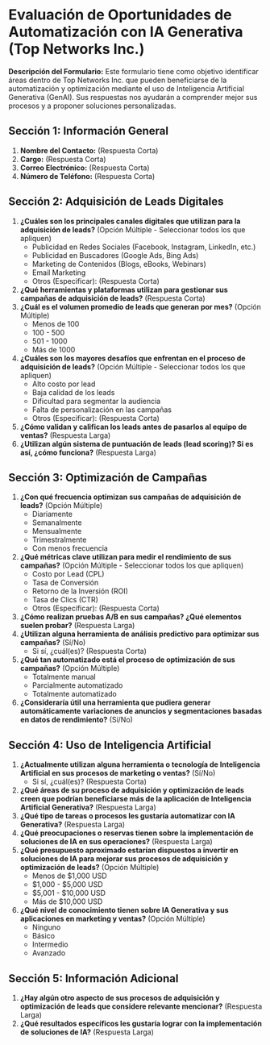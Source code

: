 # Evaluación de Oportunidades de Automatización con IA Generativa (Top Networks Inc.)

**Descripción del Formulario:** Este formulario tiene como objetivo identificar áreas dentro de Top
Networks Inc. que pueden beneficiarse de la automatización y optimización mediante el uso de
Inteligencia Artificial Generativa (GenAI). Sus respuestas nos ayudarán a comprender mejor sus
procesos y a proponer soluciones personalizadas.

## Sección 1: Información General

1. **Nombre del Contacto:** (Respuesta Corta)
2. **Cargo:** (Respuesta Corta)
3. **Correo Electrónico:** (Respuesta Corta)
4. **Número de Teléfono:** (Respuesta Corta)

## Sección 2: Adquisición de Leads Digitales

1. **¿Cuáles son los principales canales digitales que utilizan para la adquisición de leads?**
   (Opción Múltiple - Seleccionar todos los que apliquen)
   - Publicidad en Redes Sociales (Facebook, Instagram, LinkedIn, etc.)
   - Publicidad en Buscadores (Google Ads, Bing Ads)
   - Marketing de Contenidos (Blogs, eBooks, Webinars)
   - Email Marketing
   - Otros (Especificar): (Respuesta Corta)
2. **¿Qué herramientas y plataformas utilizan para gestionar sus campañas de adquisición de leads?**
   (Respuesta Corta)
3. **¿Cuál es el volumen promedio de leads que generan por mes?** (Opción Múltiple)
   - Menos de 100
   - 100 - 500
   - 501 - 1000
   - Más de 1000
4. **¿Cuáles son los mayores desafíos que enfrentan en el proceso de adquisición de leads?** (Opción
   Múltiple - Seleccionar todos los que apliquen)
   - Alto costo por lead
   - Baja calidad de los leads
   - Dificultad para segmentar la audiencia
   - Falta de personalización en las campañas
   - Otros (Especificar): (Respuesta Corta)
5. **¿Cómo validan y califican los leads antes de pasarlos al equipo de ventas?** (Respuesta Larga)
6. **¿Utilizan algún sistema de puntuación de leads (lead scoring)? Si es así, ¿cómo funciona?**
   (Respuesta Larga)

## Sección 3: Optimización de Campañas

1. **¿Con qué frecuencia optimizan sus campañas de adquisición de leads?** (Opción Múltiple)
   - Diariamente
   - Semanalmente
   - Mensualmente
   - Trimestralmente
   - Con menos frecuencia
2. **¿Qué métricas clave utilizan para medir el rendimiento de sus campañas?** (Opción Múltiple -
   Seleccionar todos los que apliquen)
   - Costo por Lead (CPL)
   - Tasa de Conversión
   - Retorno de la Inversión (ROI)
   - Tasa de Clics (CTR)
   - Otros (Especificar): (Respuesta Corta)
3. **¿Cómo realizan pruebas A/B en sus campañas? ¿Qué elementos suelen probar?** (Respuesta Larga)
4. **¿Utilizan alguna herramienta de análisis predictivo para optimizar sus campañas?** (Sí/No)
   - Si sí, ¿cuál(es)? (Respuesta Corta)
5. **¿Qué tan automatizado está el proceso de optimización de sus campañas?** (Opción Múltiple)
   - Totalmente manual
   - Parcialmente automatizado
   - Totalmente automatizado
6. **¿Consideraría útil una herramienta que pudiera generar automáticamente variaciones de anuncios
   y segmentaciones basadas en datos de rendimiento?** (Sí/No)

## Sección 4: Uso de Inteligencia Artificial

1. **¿Actualmente utilizan alguna herramienta o tecnología de Inteligencia Artificial en sus
   procesos de marketing o ventas?** (Sí/No)
   - Si sí, ¿cuál(es)? (Respuesta Corta)
2. **¿Qué áreas de su proceso de adquisición y optimización de leads creen que podrían beneficiarse
   más de la aplicación de Inteligencia Artificial Generativa?** (Respuesta Larga)
3. **¿Qué tipo de tareas o procesos les gustaría automatizar con IA Generativa?** (Respuesta Larga)
4. **¿Qué preocupaciones o reservas tienen sobre la implementación de soluciones de IA en sus
   operaciones?** (Respuesta Larga)
5. **¿Qué presupuesto aproximado estarían dispuestos a invertir en soluciones de IA para mejorar sus
   procesos de adquisición y optimización de leads?** (Opción Múltiple)
   - Menos de $1,000 USD
   - $1,000 - $5,000 USD
   - $5,001 - $10,000 USD
   - Más de $10,000 USD
6. **¿Qué nivel de conocimiento tienen sobre IA Generativa y sus aplicaciones en marketing y
   ventas?** (Opción Múltiple)
   - Ninguno
   - Básico
   - Intermedio
   - Avanzado

## Sección 5: Información Adicional

1. **¿Hay algún otro aspecto de sus procesos de adquisición y optimización de leads que considere
   relevante mencionar?** (Respuesta Larga)
2. **¿Qué resultados específicos les gustaría lograr con la implementación de soluciones de IA?**
   (Respuesta Larga)
